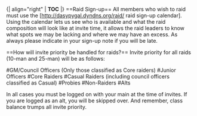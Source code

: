 {| align="right"
  | __TOC__
  |}
==Raid Sign-up==
All members who wish to raid must use the [http://dasypygal.dyndns.org/raid/ raid sign-up calendar]. Using the calendar lets us see who is available and what the raid composition will look like at invite time, it allows the raid leaders to know what spots we may be lacking and where we may have an excess. As always please indicate in your sign-up note if you will be late.

==How will invite priority be handled for raids?==
Invite priority for all raids (10-man and 25-man) will be as follows:

#GM/Council Officers (Only those classified as Core raiders)
#Junior Officers
#Core Raiders
#Casual Raiders (including council officers classified as Casual)
#Probies
#Non-Raiders
#Alts

In all cases you must be logged on with your main at the time of invites. If you are logged as an alt, you will be skipped over. And remember, class balance trumps all invite priority.